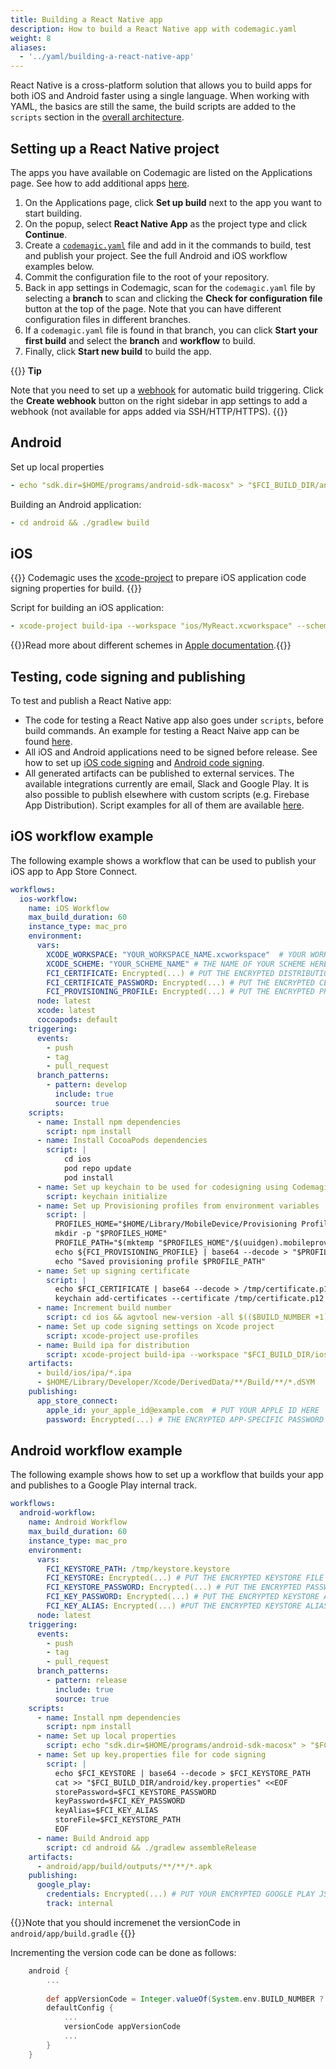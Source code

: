 ```yaml
---
title: Building a React Native app
description: How to build a React Native app with codemagic.yaml
weight: 8
aliases: 
  - '../yaml/building-a-react-native-app'
---
```


React Native is a cross-platform solution that allows you to build apps for both iOS and Android faster using a single language. When working with YAML, the basics are still the same, the build scripts are added to the `scripts` section in the [overall architecture](../getting-started/yaml#template).

## Setting up a React Native project

The apps you have available on Codemagic are listed on the Applications page. See how to add additional apps [here](./adding-apps-from-custom-sources).

1. On the Applications page, click **Set up build** next to the app you want to start building. 
2. On the popup, select **React Native App** as the project type and click **Continue**.
3. Create a [`codemagic.yaml`](./yaml) file and add in it the commands to build, test and publish your project. See the full Android and iOS workflow examples below.
4. Commit the configuration file to the root of your repository.
5. Back in app settings in Codemagic, scan for the `codemagic.yaml` file by selecting a **branch** to scan and clicking the **Check for configuration file** button at the top of the page. Note that you can have different configuration files in different branches.
6. If a `codemagic.yaml` file is found in that branch, you can click **Start your first build** and select the **branch** and **workflow** to build.
7. Finally, click **Start new build** to build the app.

{{<notebox>}}
**Tip**

Note that you need to set up a [webhook](../building/webhooks) for automatic build triggering. Click the **Create webhook** button on the right sidebar in app settings to add a webhook (not available for apps added via SSH/HTTP/HTTPS).
{{</notebox>}}

## Android

Set up local properties

```yaml
- echo "sdk.dir=$HOME/programs/android-sdk-macosx" > "$FCI_BUILD_DIR/android/local.properties"
```

Building an Android application:

```yaml
- cd android && ./gradlew build
```

## iOS

{{<notebox>}}
Codemagic uses the [xcode-project](https://github.com/codemagic-ci-cd/cli-tools/blob/master/docs/xcode-project/README.md#xcode-project) to prepare iOS application code signing properties for build.
{{</notebox>}}

Script for building an iOS application:

```yaml
- xcode-project build-ipa --workspace "ios/MyReact.xcworkspace" --scheme "MyReact"
```

{{<notebox>}}Read more about different schemes in [Apple documentation](https://help.apple.com/xcode/mac/current/#/dev0bee46f46).{{</notebox>}} 

## Testing, code signing and publishing

To test and publish a React Native app:

* The code for testing a React Native app also goes under `scripts`, before build commands. An example for testing a React Naive app can be found [here](../testing-yaml/testing/#react-native-unit-test).
* All iOS and Android applications need to be signed before release. See how to set up [iOS code signing](../code-signing-yaml/signing-ios) and [Android code signing](../code-signing-yaml/signing-android).
* All generated artifacts can be published to external services. The available integrations currently are email, Slack and Google Play. It is also possible to publish elsewhere with custom scripts (e.g. Firebase App Distribution). Script examples for all of them are available [here](../publishing-yaml/distribution/#publishing).

## iOS workflow example

The following example shows a workflow that can be used to publish your iOS app to App Store Connect.

```yaml
workflows:
  ios-workflow:
    name: iOS Workflow
    max_build_duration: 60
    instance_type: mac_pro
    environment:
      vars:
        XCODE_WORKSPACE: "YOUR_WORKSPACE_NAME.xcworkspace"  # YOUR WORKSPACE NAME HERE
        XCODE_SCHEME: "YOUR_SCHEME_NAME" # THE NAME OF YOUR SCHEME HERE
        FCI_CERTIFICATE: Encrypted(...) # PUT THE ENCRYPTED DISTRIBUTION CERTIFICATE HERE
        FCI_CERTIFICATE_PASSWORD: Encrypted(...) # PUT THE ENCRYPTED CERTIFICATE PASSWORD HERE
        FCI_PROVISIONING_PROFILE: Encrypted(...) # PUT THE ENCRYPTED PROVISIONING PROFILE HERE
      node: latest
      xcode: latest
      cocoapods: default
    triggering:
      events:
        - push
        - tag
        - pull_request
      branch_patterns:
        - pattern: develop
          include: true
          source: true
    scripts:
      - name: Install npm dependencies
        script: npm install
      - name: Install CocoaPods dependencies
        script: |
            cd ios 
            pod repo update
            pod install
      - name: Set up keychain to be used for codesigning using Codemagic CLI 'keychain' command
        script: keychain initialize
      - name: Set up Provisioning profiles from environment variables
        script: |
          PROFILES_HOME="$HOME/Library/MobileDevice/Provisioning Profiles"
          mkdir -p "$PROFILES_HOME"
          PROFILE_PATH="$(mktemp "$PROFILES_HOME"/$(uuidgen).mobileprovision)"
          echo ${FCI_PROVISIONING_PROFILE} | base64 --decode > "$PROFILE_PATH"
          echo "Saved provisioning profile $PROFILE_PATH"
      - name: Set up signing certificate
        script: |
          echo $FCI_CERTIFICATE | base64 --decode > /tmp/certificate.p12
          keychain add-certificates --certificate /tmp/certificate.p12 --certificate-password $FCI_CERTIFICATE_PASSWORD
      - name: Increment build number
        script: cd ios && agvtool new-version -all $(($BUILD_NUMBER +1))
      - name: Set up code signing settings on Xcode project
        script: xcode-project use-profiles
      - name: Build ipa for distribution
        script: xcode-project build-ipa --workspace "$FCI_BUILD_DIR/ios/$XCODE_WORKSPACE" --scheme $XCODE_SCHEME
    artifacts:
      - build/ios/ipa/*.ipa
      - $HOME/Library/Developer/Xcode/DerivedData/**/Build/**/*.dSYM
    publishing:
      app_store_connect:
        apple_id: your_apple_id@example.com  # PUT YOUR APPLE ID HERE
        password: Encrypted(...) # THE ENCRYPTED APP-SPECIFIC PASSWORD GOES HERE
```

## Android workflow example

The following example shows how to set up a workflow that builds your app and publishes to a Google Play internal track.

```yaml
workflows:
  android-workflow:
    name: Android Workflow
    max_build_duration: 60
    instance_type: mac_pro
    environment:
      vars:
        FCI_KEYSTORE_PATH: /tmp/keystore.keystore
        FCI_KEYSTORE: Encrypted(...) # PUT THE ENCRYPTED KEYSTORE FILE HERE
        FCI_KEYSTORE_PASSWORD: Encrypted(...) # PUT THE ENCRYPTED PASSWORD FOR THE KEYSTORE FILE HERE
        FCI_KEY_PASSWORD: Encrypted(...) # PUT THE ENCRYPTED KEYSTORE ALIAS PASSWORD HERE
        FCI_KEY_ALIAS: Encrypted(...) #PUT THE ENCRYPTED KEYSTORE ALIAS HERE
      node: latest
    triggering:
      events:
        - push
        - tag
        - pull_request
      branch_patterns:
        - pattern: release
          include: true
          source: true
    scripts:
      - name: Install npm dependencies
        script: npm install
      - name: Set up local properties
        script: echo "sdk.dir=$HOME/programs/android-sdk-macosx" > "$FCI_BUILD_DIR/android/local.properties"
      - name: Set up key.properties file for code signing
        script: |
          echo $FCI_KEYSTORE | base64 --decode > $FCI_KEYSTORE_PATH
          cat >> "$FCI_BUILD_DIR/android/key.properties" <<EOF
          storePassword=$FCI_KEYSTORE_PASSWORD
          keyPassword=$FCI_KEY_PASSWORD
          keyAlias=$FCI_KEY_ALIAS
          storeFile=$FCI_KEYSTORE_PATH
          EOF
      - name: Build Android app
        script: cd android && ./gradlew assembleRelease
    artifacts:
      - android/app/build/outputs/**/**/*.apk
    publishing:
      google_play:
        credentials: Encrypted(...) # PUT YOUR ENCRYPTED GOOGLE PLAY JSON CREDENTIALS FILE HERE
        track: internal
```

{{<notebox>}}Note that you should incremenet the versionCode in `android/app/build.gradle` {{</notebox>}}

Incrementing the version code can be done as follows:

```gradle
    android {
        ...
        
        def appVersionCode = Integer.valueOf(System.env.BUILD_NUMBER ?: 1)
        defaultConfig {
            ...
            versionCode appVersionCode
            ...
        }
    }
```
